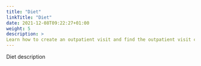 ```yaml
---
title: "Diet"
linkTitle: "Diet"
date: 2021-12-08T09:22:27+01:00
weight: 5
description: >
Learn how to create an outpatient visit and find the outpatient visit created previously
---
```


Diet description
